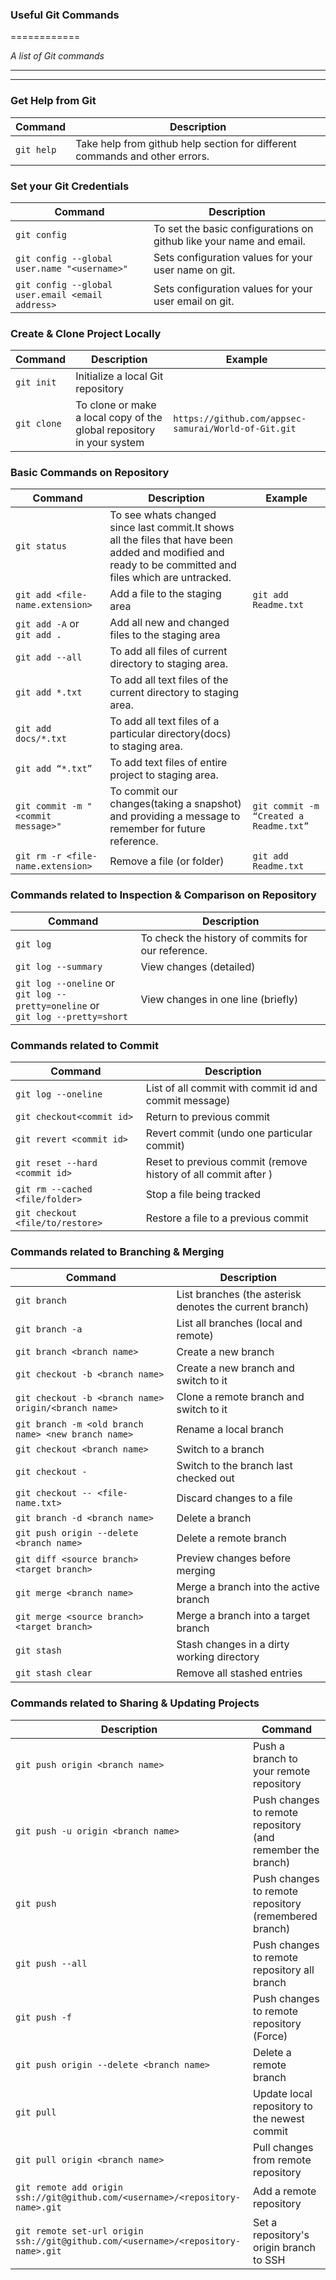 ### Useful Git Commands
============

_A list of Git commands_
___
___

### Get Help from Git
| Command | Description |
| ------- | ----------- |
| `git help`| Take help from github help section for different commands and other errors. |


### Set your Git Credentials

| Command | Description |
| ------- | ----------- |
| `git config`| To set the basic configurations on github like your name and email. |
| `git config --global user.name "<username>"`| Sets configuration values for your user name on git. |
| `git config --global user.email <email address>`| Sets configuration values for your user email on git. |


### Create & Clone Project Locally

| Command | Description | Example |
| ------- | ----------- | ------- |
| `git init` | Initialize a local Git repository |
| `git clone` | To clone or make a local copy of the global repository in your system | `https://github.com/appsec-samurai/World-of-Git.git` |


### Basic Commands on Repository

| Command | Description | Example |
| ------- | ----------- | ------- |
| `git status` | To see whats changed since last commit.It shows all the files that have been added and modified and ready to be committed and files which are untracked. | 
| `git add <file-name.extension>` | Add a file to the staging area | `git add Readme.txt` |
| `git add -A` or <br> `git add .` | Add all new and changed files to the staging area |
| `git add --all` | To add all files of current directory to staging area. |
| `git add *.txt` | To add all text files of the current directory to staging area. |
| `git add docs/*.txt` | To add all text files of a particular directory(docs) to staging area. |
| `git add “*.txt”` | To add text files of entire project to staging area. |
| `git commit -m "<commit message>"` | To commit our changes(taking a snapshot) and providing a message to remember for future reference. | `git commit -m “Created a Readme.txt”` |
| `git rm -r <file-name.extension>` | Remove a file (or folder) | `git add Readme.txt` |


### Commands related to Inspection & Comparison on Repository

| Command | Description |
| ------- | ----------- |
| `git log` | To check the history of commits for our reference. |
| `git log --summary` | View changes (detailed) | 
| `git log --oneline` or <br> `git log --pretty=oneline` or<br> `git log --pretty=short` | View changes in one line (briefly) |


### Commands related to Commit

| Command | Description |
| ------- | ----------- |
| `git log --oneline` | List of all commit with commit id and commit message) |
| `git checkout<commit id>` | Return to previous commit <commit id> |
| `git revert <commit id>` | Revert commit <commit id> (undo one particular commit) |
| `git reset --hard <commit id>`| Reset to previous commit <commit id> (remove history of all commit after <commit id> ) | 
| `git rm --cached <file/folder>` | Stop a file being tracked |
| `git checkout <file/to/restore>` | Restore a file to a previous commit|


### Commands related to Branching & Merging

| Command | Description |
| ------- | ----------- |
| `git branch` | List branches (the asterisk denotes the current branch) |
| `git branch -a` | List all branches (local and remote) |
| `git branch <branch name>` | Create a new branch | 
| `git checkout -b <branch name>` | Create a new branch and switch to it | 
| `git checkout -b <branch name> origin/<branch name>` | Clone a remote branch and switch to it | 
| `git branch -m <old branch name> <new branch name>` | Rename a local branch | 
| `git checkout <branch name>` | Switch to a branch | 
| `git checkout -` | Switch to the branch last checked out | 
| `git checkout -- <file-name.txt>` | Discard changes to a file | 
| `git branch -d <branch name>` | Delete a branch | 
| `git push origin --delete <branch name>` | Delete a remote branch | 
| `git diff <source branch>  <target branch>` | Preview changes before merging | 
| `git merge <branch name>` | Merge a branch into the active branch | 
| `git merge <source branch> <target branch>` | Merge a branch into a target branch | 
| `git stash` | Stash changes in a dirty working directory | 
| `git stash clear` | Remove all stashed entries | 

### Commands related to Sharing & Updating Projects

| Description | Command |
| ------- | ----------- |
| `git push origin <branch name>` | Push a branch to your remote repository | 
| `git push -u origin <branch name>` | Push changes to remote repository (and remember the branch) | 
| `git push` | Push changes to remote repository (remembered branch) | 
| `git push --all` | Push changes to remote repository all branch | 
| `git push -f` | Push changes to remote repository (Force) | 
| `git push origin --delete <branch name>` | Delete a remote branch | 
| `git pull` | Update local repository to the newest commit | 
| `git pull origin <branch name>` | Pull changes from remote repository | 
| `git remote add origin ssh://git@github.com/<username>/<repository-name>.git` | Add a remote repository | 
| `git remote set-url origin ssh://git@github.com/<username>/<repository-name>.git` | Set a repository's origin branch to SSH |
